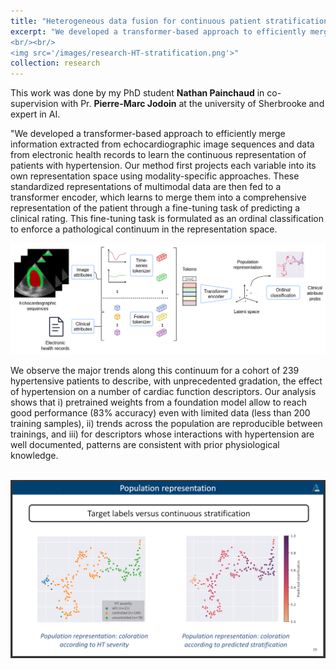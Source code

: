 ```yaml
---
title: "Heterogeneous data fusion for continuous patient stratification"
excerpt: "We developed a transformer-based approach to efficiently merge information extracted from echocardiographic image sequences and data from electronic health records to learn the continuous representation of patients with hypertension.
<br/><br/>
<img src='/images/research-HT-stratification.png'>"
collection: research
---
```


This work was done by my PhD student <strong>Nathan Painchaud</strong> in co-supervision with Pr. <strong>Pierre-Marc Jodoin</strong> at the university of Sherbrooke and expert in AI.

"We developed a transformer-based approach to efficiently merge information extracted from echocardiographic image sequences and data from electronic health records to learn the continuous representation of patients with hypertension. Our method first projects each variable into its own representation space using modality-specific approaches. These standardized representations of multimodal data are then fed to a transformer encoder, which learns to merge them into a comprehensive representation of the patient through a fine-tuning task of predicting a clinical rating. This fine-tuning task is formulated as an ordinal classification to enforce a pathological continuum in the representation space. 

<p style="text-align: center;">
  <img src="/images/research-HT-stratification-full.png">
</p>

We observe the major trends along this continuum for a cohort of 239 hypertensive patients to describe, with unprecedented gradation, the effect of hypertension on a number of cardiac function descriptors. Our analysis shows that i) pretrained weights from a foundation model allow to reach good performance (83% accuracy) even with limited data (less than 200 training samples), ii) trends across the population are reproducible
between trainings, and iii) for descriptors whose interactions with hypertension are well documented, patterns are consistent with prior physiological knowledge.

<br>
<img src='/images/research-HT-stratification-result-1.png'>

